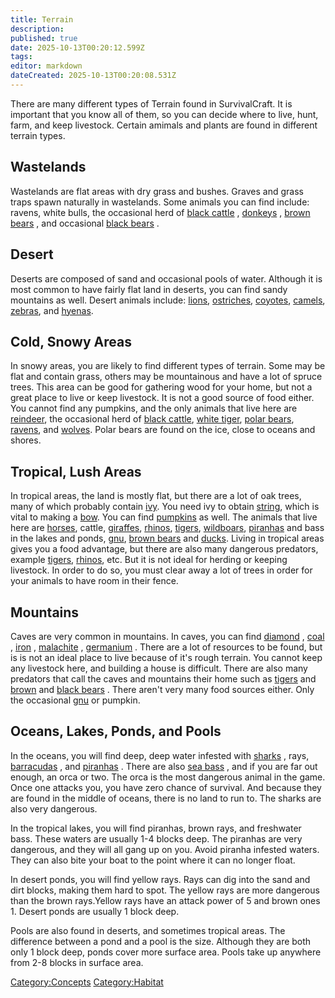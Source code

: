 ```yaml
---
title: Terrain
description: 
published: true
date: 2025-10-13T00:20:12.599Z
tags: 
editor: markdown
dateCreated: 2025-10-13T00:20:08.531Z
---
```


There are many different types of Terrain found in SurvivalCraft. It is
important that you know all of them, so you can decide where to live,
hunt, farm, and keep livestock. Certain amimals and plants are found in
different terrain types.

## Wastelands

Wastelands are flat areas with dry grass and bushes. Graves and grass
traps spawn naturally in wastelands. Some animals you can find include:
ravens, white bulls, the occasional herd of [black
cattle](Black_Cow "wikilink") , [donkeys](Donkey "wikilink") , [brown
bears](Brown_Bear "wikilink") , and occasional [black
bears](Black_Bear "wikilink") .

## Desert

Deserts are composed of sand and occasional pools of water. Although it
is most common to have fairly flat land in deserts, you can find sandy
mountains as well. Desert animals include: [lions](Lion "wikilink"),
[ostriches](Ostrich "wikilink"), [coyotes](Coyote "wikilink"),
[camels](Camel "wikilink"), [zebras](zebra "wikilink"), and
[hyenas](Hyena "wikilink").

## Cold, Snowy Areas

In snowy areas, you are likely to find different types of terrain. Some
may be flat and contain grass, others may be mountainous and have a lot
of spruce trees. This area can be good for gathering wood for your home,
but not a great place to live or keep livestock. It is not a good source
of food either. You cannot find any pumpkins, and the only animals that
live here are [reindeer](reindeer "wikilink"), the occasional herd of
[black cattle](Black_Cow "wikilink"), [white
tiger](White_Tiger "wikilink"), [polar bears](Polar_Bear "wikilink"),
[ravens](Raven "wikilink"), and [wolves](Wolf "wikilink"). Polar bears
are found on the ice, close to oceans and shores.

## Tropical, Lush Areas

In tropical areas, the land is mostly flat, but there are a lot of oak
trees, many of which probably contain [ivy](ivy "wikilink"). You need
ivy to obtain [string](string "wikilink"), which is vital to making a
[bow](bow "wikilink"). You can find [pumpkins](Pumpkin "wikilink") as
well. The animals that live here are [horses](Horse "wikilink"), cattle,
[giraffes](Giraffe "wikilink"), [rhinos](Rhino "wikilink"),
[tigers](Tiger "wikilink"), [wildboars](Wildboar "wikilink"),
[piranhas](Piranha "wikilink") and bass in the lakes and ponds,
[gnu](gnu "wikilink"), [brown bears](Brown_Bear "wikilink") and
[ducks](Duck "wikilink"). Living in tropical areas gives you a food
advantage, but there are also many dangerous predators, example
[tigers](Tiger "wikilink"), [rhinos](Rhino "wikilink"), etc. But it is
not ideal for herding or keeping livestock. In order to do so, you must
clear away a lot of trees in order for your animals to have room in
their fence.

## Mountains

Caves are very common in mountains. In caves, you can find
[diamond](diamond "wikilink") , [coal](Coal_Chunk "wikilink") ,
[iron](Iron_Ingot "wikilink") , [malachite](Malachite_Chunk "wikilink")
, [germanium](Germanium_Crystal "wikilink") . There are a lot of
resources to be found, but is is not an ideal place to live because of
it's rough terrain. You cannot keep any livestock here, and building a
house is difficult. There are also many predators that call the caves
and mountains their home such as [tigers](Tiger "wikilink") and
[brown](Brown_Bear "wikilink") and [black bears](Black_Bear "wikilink")
. There aren't very many food sources either. Only the occasional
[gnu](gnu "wikilink") or pumpkin.

## Oceans, Lakes, Ponds, and Pools

In the oceans, you will find deep, deep water infested with
[sharks](Shark "wikilink") , rays, [barracudas](Bestiary/Barracuda.md "wikilink") ,
and [piranhas](Piranha "wikilink") . There are also [sea
bass](Sea_Bass "wikilink") , and if you are far out enough, an orca or
two. The orca is the most dangerous animal in the game. Once one attacks
you, you have zero chance of survival. And because they are found in the
middle of oceans, there is no land to run to. The sharks are also very
dangerous.

In the tropical lakes, you will find piranhas, brown rays, and
freshwater bass. These waters are usually 1-4 blocks deep. The piranhas
are very dangerous, and they will all gang up on you. Avoid piranha
infested waters. They can also bite your boat to the point where it can
no longer float.

In desert ponds, you will find yellow rays. Rays can dig into the sand
and dirt blocks, making them hard to spot. The yellow rays are more
dangerous than the brown rays.Yellow rays have an attack power of 5 and
brown ones 1. Desert ponds are usually 1 block deep.

Pools are also found in deserts, and sometimes tropical areas. The
difference between a pond and a pool is the size. Although they are both
only 1 block deep, ponds cover more surface area. Pools take up anywhere
from 2-8 blocks in surface area.

[Category:Concepts](Category:Concepts "wikilink")
[Category:Habitat](Category:Habitat "wikilink")